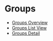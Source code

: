 # Groups

* [Groups Overview](groups-overview.md)
* [Groups List View](groups-list-view.md)
* [Groups Detail](groups-detail.md)
